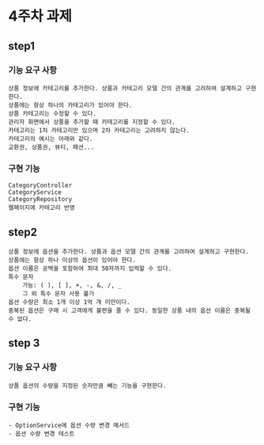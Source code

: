 # 4주차 과제
## step1 
### 기능 요구 사항
    상품 정보에 카테고리를 추가한다. 상품과 카테고리 모델 간의 관계를 고려하여 설계하고 구현한다.
    상품에는 항상 하나의 카테고리가 있어야 한다.
    상품 카테고리는 수정할 수 있다.
    관리자 화면에서 상품을 추가할 때 카테고리를 지정할 수 있다.
    카테고리는 1차 카테고리만 있으며 2차 카테고리는 고려하지 않는다.
    카테고리의 예시는 아래와 같다.
    교환권, 상품권, 뷰티, 패션...
### 구현 기능
    CategoryController
    CategoryService
    CategoryRepository
    웹페이지에 카테고리 반영

## step2
    상품 정보에 옵션을 추가한다. 상품과 옵션 모델 간의 관계를 고려하여 설계하고 구현한다.
    상품에는 항상 하나 이상의 옵션이 있어야 한다.
    옵션 이름은 공백을 포함하여 최대 50자까지 입력할 수 있다.
    특수 문자
        가능: ( ), [ ], +, -, &, /, _
        그 외 특수 문자 사용 불가
    옵션 수량은 최소 1개 이상 1억 개 미만이다.
    중복된 옵션은 구매 시 고객에게 불편을 줄 수 있다. 동일한 상품 내의 옵션 이름은 중복될 수 없다.

## step 3
### 기능 요구 사항
    상품 옵션의 수량을 지정된 숫자만큼 빼는 기능을 구현한다.
### 구현 기능
    - OptionService에 옵션 수량 변경 메서드
    - 옵션 수량 변경 테스트
